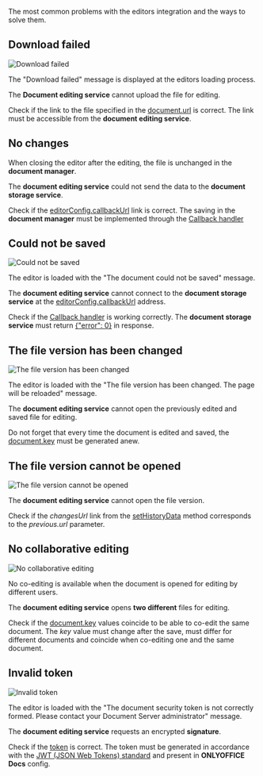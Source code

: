 The most common problems with the editors integration and the ways to solve them.

## Download failed

![Download failed](/editor/e-download.png)

The "Download failed" message is displayed at the editors loading process.

The **Document editing service** cannot upload the file for editing.

Check if the link to the file specified in the [document.url](/editors/config/document#url) is correct. The link must be accessible from the **document editing service**.

## No changes

When closing the editor after the editing, the file is unchanged in the **document manager**.

The **document editing service** could not send the data to the **document storage service**.

Check if the [editorConfig.callbackUrl](/editors/config/editor#callbackUrl) link is correct. The saving in the **document manager** must be implemented through the [Callback handler](/editors/callback#implement)

## Could not be saved

![Could not be saved](/editor/e-error0.png)

The editor is loaded with the "The document could not be saved" message.

The **document editing service** cannot connect to the **document storage service** at the [editorConfig.callbackUrl](/editors/config/editor#callbackUrl) address.

Check if the [Callback handler](/editors/callback#implement) is working correctly. The **document storage service** must return [{"error": 0}](/editors/callback#error-0) in response.

## The file version has been changed

![The file version has been changed](/editor/e-key.png)

The editor is loaded with the "The file version has been changed. The page will be reloaded" message.

The **document editing service** cannot open the previously edited and saved file for editing.

Do not forget that every time the document is edited and saved, the [document.key](/editors/config/document#key) must be generated anew.

## The file version cannot be opened

![The file version cannot be opened](/editor/changes-url.png)

The **document editing service** cannot open the file version.

Check if the *changesUrl* link from the [setHistoryData](/editors/methods#setHistoryData) method corresponds to the *previous.url* parameter.

## No collaborative editing

![No collaborative editing](/editor/e-coedit.png)

No co-editing is available when the document is opened for editing by different users.

The **document editing service** opens **two different** files for editing.

Check if the [document.key](/editors/config/document#key) values coincide to be able to co-edit the same document. The *key* value must change after the save, must differ for different documents and coincide when co-editing one and the same document.

## Invalid token

![Invalid token](/editor/e-token.png)

The editor is loaded with the "The document security token is not correctly formed. Please contact your Document Server administrator" message.

The **document editing service** requests an encrypted **signature**.

Check if the [token](/editors/config/#token) is correct. The token must be generated in accordance with the [JWT (JSON Web Tokens) standard](/editors/security) and present in **ONLYOFFICE Docs** config.
